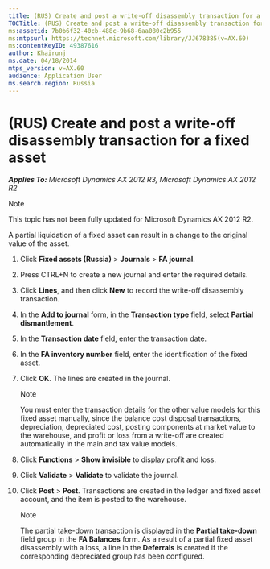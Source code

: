```yaml
---
title: (RUS) Create and post a write-off disassembly transaction for a fixed asset
TOCTitle: (RUS) Create and post a write-off disassembly transaction for a fixed asset
ms:assetid: 7b0b6f32-40cb-488c-9b68-6aa080c2b955
ms:mtpsurl: https://technet.microsoft.com/library/JJ678385(v=AX.60)
ms:contentKeyID: 49387616
author: Khairunj
ms.date: 04/18/2014
mtps_version: v=AX.60
audience: Application User
ms.search.region: Russia
---
```


# (RUS) Create and post a write-off disassembly transaction for a fixed asset 


_**Applies To:** Microsoft Dynamics AX 2012 R3, Microsoft Dynamics AX 2012 R2_


> [!NOTE]
> <P>This topic has not been fully updated for Microsoft Dynamics AX 2012 R2.</P>



A partial liquidation of a fixed asset can result in a change to the original value of the asset.

1.  Click **Fixed assets (Russia)** \> **Journals** \> **FA journal**.

2.  Press CTRL+N to create a new journal and enter the required details.

3.  Click **Lines**, and then click **New** to record the write-off disassembly transaction.

4.  In the **Add to journal** form, in the **Transaction type** field, select **Partial dismantlement**.

5.  In the **Transaction date** field, enter the transaction date.

6.  In the **FA inventory number** field, enter the identification of the fixed asset.

7.  Click **OK**. The lines are created in the journal.
    

    > [!NOTE]
    > <P>You must enter the transaction details for the other value models for this fixed asset manually, since the balance cost disposal transactions, depreciation, depreciated cost, posting components at market value to the warehouse, and profit or loss from a write-off are created automatically in the main and tax value models.</P>



8.  Click **Functions** \> **Show invisible** to display profit and loss.

9.  Click **Validate** \> **Validate** to validate the journal.

10. Click **Post** \> **Post**. Transactions are created in the ledger and fixed asset account, and the item is posted to the warehouse.
    

    > [!NOTE]
    > <P>The partial take-down transaction is displayed in the <STRONG>Partial take-down</STRONG> field group in the <STRONG>FA Balances</STRONG> form. As a result of a partial fixed asset disassembly with a loss, a line in the <STRONG>Deferrals</STRONG> is created if the corresponding depreciated group has been configured.</P>


  


